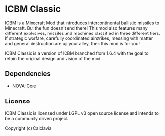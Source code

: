 # ICBM Classic
ICBM is a Minecraft Mod that introduces intercontinental ballistic missiles to Minecraft. But the fun doesn't end there! This mod also features many different explosives, missiles and machines classified in three different tiers. If strategic warfare, carefully coordinated airstrikes, messing with matter and general destruction are up your alley, then this mod is for you!

ICBM Classic is a version of ICBM branched from 1.6.4 with the goal to retain the original design and vision of the mod.

## Dependencies
* NOVA-Core

## License
ICBM Classic is licensed under LGPL v3 open source license and intends to be a community driven project.

Copyright (c) Calclavia